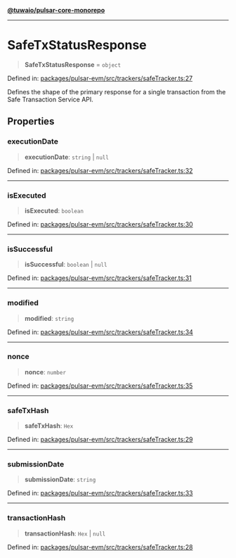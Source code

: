[**@tuwaio/pulsar-core-monorepo**](../../../README.md)

***

# SafeTxStatusResponse

> **SafeTxStatusResponse** = `object`

Defined in: [packages/pulsar-evm/src/trackers/safeTracker.ts:27](https://github.com/TuwaIO/pulsar-core/blob/0303e0cc6e70e6cb5b5f7acf1bc92cc6f2599cca/packages/pulsar-evm/src/trackers/safeTracker.ts#L27)

Defines the shape of the primary response for a single transaction from the Safe Transaction Service API.

## Properties

### executionDate

> **executionDate**: `string` \| `null`

Defined in: [packages/pulsar-evm/src/trackers/safeTracker.ts:32](https://github.com/TuwaIO/pulsar-core/blob/0303e0cc6e70e6cb5b5f7acf1bc92cc6f2599cca/packages/pulsar-evm/src/trackers/safeTracker.ts#L32)

***

### isExecuted

> **isExecuted**: `boolean`

Defined in: [packages/pulsar-evm/src/trackers/safeTracker.ts:30](https://github.com/TuwaIO/pulsar-core/blob/0303e0cc6e70e6cb5b5f7acf1bc92cc6f2599cca/packages/pulsar-evm/src/trackers/safeTracker.ts#L30)

***

### isSuccessful

> **isSuccessful**: `boolean` \| `null`

Defined in: [packages/pulsar-evm/src/trackers/safeTracker.ts:31](https://github.com/TuwaIO/pulsar-core/blob/0303e0cc6e70e6cb5b5f7acf1bc92cc6f2599cca/packages/pulsar-evm/src/trackers/safeTracker.ts#L31)

***

### modified

> **modified**: `string`

Defined in: [packages/pulsar-evm/src/trackers/safeTracker.ts:34](https://github.com/TuwaIO/pulsar-core/blob/0303e0cc6e70e6cb5b5f7acf1bc92cc6f2599cca/packages/pulsar-evm/src/trackers/safeTracker.ts#L34)

***

### nonce

> **nonce**: `number`

Defined in: [packages/pulsar-evm/src/trackers/safeTracker.ts:35](https://github.com/TuwaIO/pulsar-core/blob/0303e0cc6e70e6cb5b5f7acf1bc92cc6f2599cca/packages/pulsar-evm/src/trackers/safeTracker.ts#L35)

***

### safeTxHash

> **safeTxHash**: `Hex`

Defined in: [packages/pulsar-evm/src/trackers/safeTracker.ts:29](https://github.com/TuwaIO/pulsar-core/blob/0303e0cc6e70e6cb5b5f7acf1bc92cc6f2599cca/packages/pulsar-evm/src/trackers/safeTracker.ts#L29)

***

### submissionDate

> **submissionDate**: `string`

Defined in: [packages/pulsar-evm/src/trackers/safeTracker.ts:33](https://github.com/TuwaIO/pulsar-core/blob/0303e0cc6e70e6cb5b5f7acf1bc92cc6f2599cca/packages/pulsar-evm/src/trackers/safeTracker.ts#L33)

***

### transactionHash

> **transactionHash**: `Hex` \| `null`

Defined in: [packages/pulsar-evm/src/trackers/safeTracker.ts:28](https://github.com/TuwaIO/pulsar-core/blob/0303e0cc6e70e6cb5b5f7acf1bc92cc6f2599cca/packages/pulsar-evm/src/trackers/safeTracker.ts#L28)
